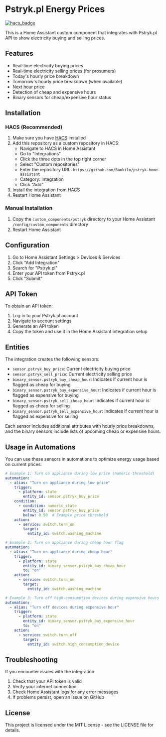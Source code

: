 # Pstryk.pl Energy Prices

[![hacs_badge](https://img.shields.io/badge/HACS-Custom-orange.svg)](https://github.com/custom-components/hacs)

This is a Home Assistant custom component that integrates with Pstryk.pl API to show electricity buying and selling prices.

## Features

- Real-time electricity buying prices
- Real-time electricity selling prices (for prosumers)
- Today's hourly price breakdown
- Tomorrow's hourly price breakdown (when available)
- Next hour price
- Detection of cheap and expensive hours
- Binary sensors for cheap/expensive hour status

## Installation

### HACS (Recommended)

1. Make sure you have [HACS](https://hacs.xyz/) installed
2. Add this repository as a custom repository in HACS:
   - Navigate to HACS in Home Assistant
   - Go to "Integrations"
   - Click the three dots in the top right corner
   - Select "Custom repositories"
   - Enter the repository URL: `https://github.com/Bankilo/pstryk-home-assistant`
   - Category: Integration
   - Click "Add"
3. Install the integration from HACS
4. Restart Home Assistant

### Manual Installation

1. Copy the `custom_components/pstryk` directory to your Home Assistant `/config/custom_components` directory
2. Restart Home Assistant

## Configuration

1. Go to Home Assistant Settings > Devices & Services
2. Click "Add Integration"
3. Search for "Pstryk.pl"
4. Enter your API token from Pstryk.pl
5. Click "Submit"

## API Token

To obtain an API token:

1. Log in to your Pstryk.pl account
2. Navigate to account settings
3. Generate an API token
4. Copy the token and use it in the Home Assistant integration setup

## Entities

The integration creates the following sensors:

- `sensor.pstryk_buy_price`: Current electricity buying price
- `sensor.pstryk_sell_price`: Current electricity selling price
- `binary_sensor.pstryk_buy_cheap_hour`: Indicates if current hour is flagged as cheap for buying
- `binary_sensor.pstryk_buy_expensive_hour`: Indicates if current hour is flagged as expensive for buying
- `binary_sensor.pstryk_sell_cheap_hour`: Indicates if current hour is flagged as cheap for selling
- `binary_sensor.pstryk_sell_expensive_hour`: Indicates if current hour is flagged as expensive for selling

Each sensor includes additional attributes with hourly price breakdowns, and the binary sensors include lists of upcoming cheap or expensive hours.

## Usage in Automations

You can use these sensors in automations to optimize energy usage based on current prices:

```yaml
# Example 1: Turn on appliance during low price (numeric threshold)
automation:
  - alias: "Turn on appliance during low price"
    trigger:
      - platform: state
        entity_id: sensor.pstryk_buy_price
    condition:
      - condition: numeric_state
        entity_id: sensor.pstryk_buy_price
        below: 0.50  # Example price threshold
    action:
      - service: switch.turn_on
        target:
          entity_id: switch.washing_machine

# Example 2: Turn on appliance during cheap hour flag
automation:
  - alias: "Turn on appliance during cheap hour"
    trigger:
      - platform: state
        entity_id: binary_sensor.pstryk_buy_cheap_hour
        to: "on"
    action:
      - service: switch.turn_on
        target:
          entity_id: switch.washing_machine

# Example 3: Turn off high-consumption devices during expensive hours
automation:
  - alias: "Turn off devices during expensive hour"
    trigger:
      - platform: state
        entity_id: binary_sensor.pstryk_buy_expensive_hour
        to: "on"
    action:
      - service: switch.turn_off
        target:
          entity_id: switch.high_consumption_device
```

## Troubleshooting

If you encounter issues with the integration:

1. Check that your API token is valid
2. Verify your internet connection
3. Check Home Assistant logs for any error messages
4. If problems persist, open an issue on GitHub

## License

This project is licensed under the MIT License - see the LICENSE file for details.
